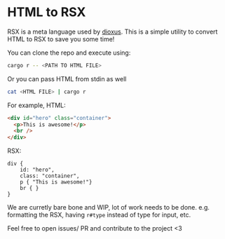 # HTML to RSX

RSX is a meta language used by [dioxus](https://github.com/DioxusLabs/dioxus).
This is a simple utility to convert HTML to RSX to save you some time!

You can clone the repo and execute using:
```sh
cargo r -- <PATH TO HTML FILE>
```

Or you can pass HTML from stdin as well
```sh
cat <HTML FILE> | cargo r
```

For example, 
HTML:
```html
<div id="hero" class="container">
  <p>This is awesome!</p>
  <br />
</div>
```
RSX:
```
div { 
    id: "hero",
    class: "container",
    p { "This is awesome!"}
    br { }
}
```

We are curretly bare bone and WIP, lot of work needs to be done. e.g. formatting the RSX, having `r#type` instead of type for input, etc.

Feel free to open issues/ PR and contribute to the project <3
